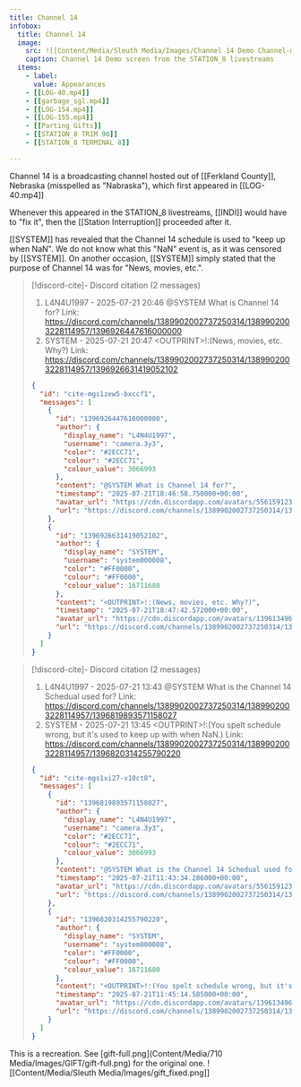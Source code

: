 ```yaml
---
title: Channel 14
infobox:
  title: Channel 14
  image:
    src: ![[Content/Media/Sleuth Media/Images/Channel 14 Demo Channel-min.png]]
    caption: Channel 14 Demo screen from the STATION_8 livestreams
  items:
    - label: 
      value: Appearances
	- [[LOG-40.mp4]]
	- [[garbage_sgl.mp4]]
	- [[LOG-154.mp4]]
	- [[LOG-155.mp4]]
	- [[Parting Gifts]]
	- [[STATION_8 TRIM 90]]
	- [[STATION_8 TERMINAL 8]]

---
```


Channel 14 is a broadcasting channel hosted out of [[Ferkland County]], Nebraska (misspelled as "Nabraska"), which first appeared in [[LOG-40.mp4]]

Whenever this appeared in the STATION_8 livestreams, [[INDI]] would have to "fix it", then the [[Station Interruption]] proceeded after it.

[[SYSTEM]] has revealed that the Channel 14 schedule is used to "keep up when NaN"<!-- discord-cite:cite-mgs1xi27-v10ct8 -->. We do not know what this "NaN" event is, as it was censored by [[SYSTEM]]. On another occasion, [[SYSTEM]] simply stated that the purpose of Channel 14 was for "News, movies, etc."<!-- discord-cite:cite-mgs1zew5-bxccf1 -->.

> [!discord-cite]- Discord citation (2 messages)
> 1. L4N4U1997 - 2025-07-21 20:46
>     @SYSTEM What is Channel 14 for?
>     Link: https://discord.com/channels/1389902002737250314/1389902003228114957/1396926447616000000
> 2. SYSTEM - 2025-07-21 20:47
>     &lt;OUTPRINT&gt;!:(News, movies, etc. Why?)
>     Link: https://discord.com/channels/1389902002737250314/1389902003228114957/1396926631419052102
>
> ```json
> {
>   "id": "cite-mgs1zew5-bxccf1",
>   "messages": [
>     {
>       "id": "1396926447616000000",
>       "author": {
>         "display_name": "L4N4U1997",
>         "username": "camera.3y3",
>         "color": "#2ECC71",
>         "colour": "#2ECC71",
>         "colour_value": 3066993
>       },
>       "content": "@SYSTEM What is Channel 14 for?",
>       "timestamp": "2025-07-21T18:46:58.750000+00:00",
>       "avatar_url": "https://cdn.discordapp.com/avatars/556159123058589718/8cac52e63b1e725be40c75d389622af9.png?size=1024",
>       "url": "https://discord.com/channels/1389902002737250314/1389902003228114957/1396926447616000000"
>     },
>     {
>       "id": "1396926631419052102",
>       "author": {
>         "display_name": "SYSTEM",
>         "username": "system000008",
>         "color": "#FF0000",
>         "colour": "#FF0000",
>         "colour_value": 16711680
>       },
>       "content": "<OUTPRINT>!:(News, movies, etc. Why?)",
>       "timestamp": "2025-07-21T18:47:42.572000+00:00",
>       "avatar_url": "https://cdn.discordapp.com/avatars/1396134967091793992/8842f7241caf01fab110863d1545e52d.png?size=1024",
>       "url": "https://discord.com/channels/1389902002737250314/1389902003228114957/1396926631419052102"
>     }
>   ]
> }
> ```


> [!discord-cite]- Discord citation (2 messages)
> 1. L4N4U1997 - 2025-07-21 13:43
>     @SYSTEM What is the Channel 14 Schedual used for?
>     Link: https://discord.com/channels/1389902002737250314/1389902003228114957/1396819893571158027
> 2. SYSTEM - 2025-07-21 13:45
>     &lt;OUTPRINT&gt;!:(You spelt schedule wrong, but it's used to keep up with when NaN.)
>     Link: https://discord.com/channels/1389902002737250314/1389902003228114957/1396820314255790220
>
> ```json
> {
>   "id": "cite-mgs1xi27-v10ct8",
>   "messages": [
>     {
>       "id": "1396819893571158027",
>       "author": {
>         "display_name": "L4N4U1997",
>         "username": "camera.3y3",
>         "color": "#2ECC71",
>         "colour": "#2ECC71",
>         "colour_value": 3066993
>       },
>       "content": "@SYSTEM What is the Channel 14 Schedual used for?",
>       "timestamp": "2025-07-21T11:43:34.286000+00:00",
>       "avatar_url": "https://cdn.discordapp.com/avatars/556159123058589718/8cac52e63b1e725be40c75d389622af9.png?size=1024",
>       "url": "https://discord.com/channels/1389902002737250314/1389902003228114957/1396819893571158027"
>     },
>     {
>       "id": "1396820314255790220",
>       "author": {
>         "display_name": "SYSTEM",
>         "username": "system000008",
>         "color": "#FF0000",
>         "colour": "#FF0000",
>         "colour_value": 16711680
>       },
>       "content": "<OUTPRINT>!:(You spelt schedule wrong, but it's used to keep up with when NaN.)",
>       "timestamp": "2025-07-21T11:45:14.585000+00:00",
>       "avatar_url": "https://cdn.discordapp.com/avatars/1396134967091793992/8842f7241caf01fab110863d1545e52d.png?size=1024",
>       "url": "https://discord.com/channels/1389902002737250314/1389902003228114957/1396820314255790220"
>     }
>   ]
> }
> ```

This is a recreation. See [gift-full.png](Content/Media/710 Media/Images/GIFT/gift-full.png) for the original one.
![[Content/Media/Sleuth Media/Images/gift_fixed.png]]